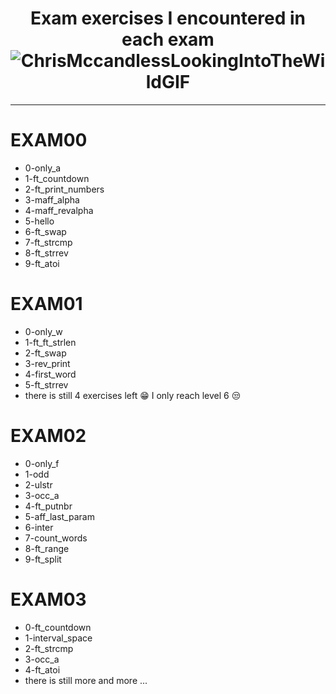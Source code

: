 <div align="center">
  
# Exam exercises I encountered in each exam ![ChrisMccandlessLookingIntoTheWildGIF](https://github.com/user-attachments/assets/f67c0184-e2a6-4b37-bebc-cbf24f0a08d8)



</div>

---

# EXAM00
- 0-only_a
- 1-ft_countdown
- 2-ft_print_numbers
- 3-maff_alpha
- 4-maff_revalpha
- 5-hello
- 6-ft_swap
- 7-ft_strcmp
- 8-ft_strrev
- 9-ft_atoi

# EXAM01
- 0-only_w
- 1-ft_ft_strlen
- 2-ft_swap
- 3-rev_print
- 4-first_word
- 5-ft_strrev
- there is still 4 exercises left 😁  I only reach level 6 😒


# EXAM02
- 0-only_f
- 1-odd
- 2-ulstr
- 3-occ_a
- 4-ft_putnbr
- 5-aff_last_param
- 6-inter
- 7-count_words
- 8-ft_range
- 9-ft_split

# EXAM03
- 0-ft_countdown
- 1-interval_space
- 2-ft_strcmp
- 3-occ_a
- 4-ft_atoi
- there is still more and more ...
